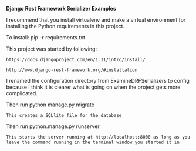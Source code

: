 **Django Rest Framework Serializer Examples**

I recommend that you install virtualenv and make a virtual environment for installing the Python requirements in this project.

To install:
	pip -r requirements.txt

This project was started by following:

	https://docs.djangoproject.com/en/1.11/intro/install/

	http://www.django-rest-framework.org/#installation

I renamed the configuration directory from ExamineDRFSerializers to config because I think it is clearer what is going on when the project gets more complicated.

Then run python manage.py migrate

	This creates a SQLlite file for the database

Then run python.manage.py runserver

	This starts the server running at http://localhost:8000 as long as you leave the command running in the terminal window you started it in



